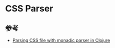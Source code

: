 # CSS Parser

## 参考

* [Parsing CSS file with monadic parser in Clojure](https://gist.github.com/kachayev/b5887f66e2985a21a466)
